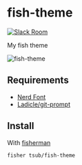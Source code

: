 # fish-theme

[![Slack Room][slack-badge]][slack-link]

My fish theme

![fish-theme]

## Requirements

* [Nerd Font](https://github.com/ryanoasis/nerd-fonts)
* [Ladicle/git-prompt](https://github.com/Ladicle/git-prompt)

## Install

With [fisherman]

```
fisher tsub/fish-theme
```

[slack-link]: https://fisherman-wharf.herokuapp.com
[slack-badge]: https://fisherman-wharf.herokuapp.com/badge.svg
[fisherman]: https://github.com/fisherman/fisherman
[fish-theme]: https://gyazo.com/703b61a1035dca43805c1ffdb506a0ac.png

